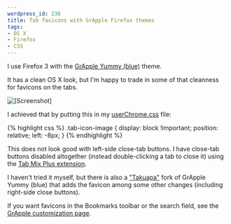 ```yaml
--- 
wordpress_id: 236
title: Tab favicons with GrApple Firefox themes
tags: 
- OS X
- Firefox
- CSS
---
```

I use Firefox 3 with the <a href="http://takebacktheweb.org/">GrApple Yummy (blue)</a> theme.

It has a clean OS X look, but I'm happy to trade in some of that cleanness for favicons on the tabs.

<img src="http://henrik.nyh.se/uploads/grapple-favicons.png" alt="[Screenshot]" class="bordered" />

<!--more-->

I achieved that by putting this in my <a href="http://support.mozilla.com/en-US/kb/Editing+configuration+files#userChrome_css">userChrome.css</a> file:

{% highlight css %}
.tab-icon-image {
  display: block !important;
  position: relative;
  left: -8px;
}
{% endhighlight %}

This does not look good with left-side close-tab buttons. I have close-tab buttons disabled altogether (instead double-clicking a tab to close it) using the <a href="http://tmp.garyr.net/forum/viewtopic.php?t=9178">Tab Mix Plus extension</a>.

I haven't tried it myself, but there is also a <a href="http://www.isriya.com/node/2032/takuapa-themes-for-firefox-3">"Takuapa"</a> fork of GrApple Yummy (blue) that adds the favicon among some other changes (including right-side close buttons).

If you want favicons in the Bookmarks toolbar or the search field, see the <a href="http://takebacktheweb.org/CaE.html">GrApple customization page</a>.
